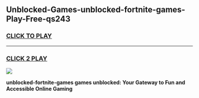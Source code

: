 
## Unblocked-Games-unblocked-fortnite-games-Play-Free-qs243
<h3>
<a href="https://premium76.site?title=unblocked-fortnite-games&ref=23A">CLICK TO PLAY</a></h3>
<hr>

<h3>
<a href="https://premium76.site?title=unblocked-fortnite-games&ref=23A">CLICK 2 PLAY</a>
  
</h3>

<a href="https://premium76.site?title=unblocked-fortnite-games&ref=23A"><img src="https://clearcache.store/games.png"></a>


**unblocked-fortnite-games games unblocked: Your Gateway to Fun and Accessible Online Gaming**
